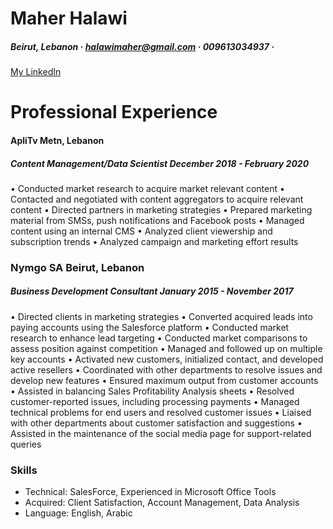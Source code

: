 # Maher Halawi
##### Beirut, Lebanon · halawimaher@gmail.com · 009613034937 ·
[My LinkedIn](www.linkedin.com/in/maher-halawi-1a36105a/)

# Professional Experience
#### ApliTv Metn, Lebanon
##### Content Management/Data Scientist December 2018 - February 2020
• Conducted market research to acquire market relevant content
• Contacted and negotiated with content aggregators to acquire relevant content
• Directed partners in marketing strategies
• Prepared marketing material from SMSs, push notifications and Facebook posts
• Managed content using an internal CMS
• Analyzed client viewership and subscription trends
• Analyzed campaign and marketing effort results
### Nymgo SA Beirut, Lebanon
##### Business Development Consultant January 2015 - November 2017
• Directed clients in marketing strategies
• Converted acquired leads into paying accounts using the Salesforce platform
• Conducted market research to enhance lead targeting
• Conducted market comparisons to assess position against competition
• Managed and followed up on multiple key accounts
• Activated new customers, initialized contact, and developed active resellers
• Coordinated with other departments to resolve issues and develop new features
• Ensured maximum output from customer accounts
• Assisted in balancing Sales Profitability Analysis sheets
• Resolved customer-reported issues, including processing payments
• Managed technical problems for end users and resolved customer issues
• Liaised with other departments about customer satisfaction and suggestions
• Assisted in the maintenance of the social media page for support-related queries
### Skills
* Technical: SalesForce, Experienced in Microsoft Office Tools
* Acquired: Client Satisfaction, Account Management, Data Analysis
* Language: English, Arabic